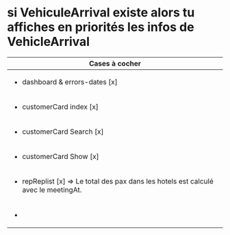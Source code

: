 # si VehiculeArrival existe alors tu affiches en priorités les infos de VehicleArrival

| Cases à cocher |
| --- |
| <ul><li> dashboard & errors-dates [x]</li><ul> |
| <ul><li>customerCard index [x]</li><ul> |
| <ul><li>customerCard Search [x]</li><ul> |
| <ul><li>customerCard Show [x]</li><ul> |
| <ul><li>repReplist [x] => Le total des pax dans les hotels est calculé avec le meetingAt.  </li><ul> |
| <ul><li></li><ul> |